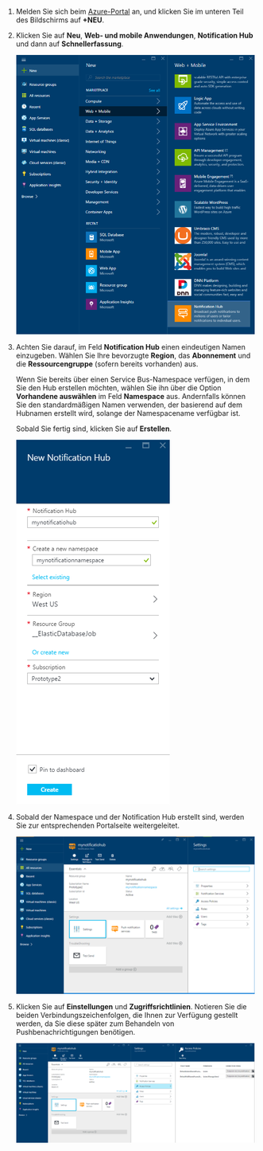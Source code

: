 

1. Melden Sie sich beim [Azure-Portal](https://portal.azure.com) an, und klicken Sie im unteren Teil des Bildschirms auf **+NEU**.

2. Klicken Sie auf **Neu**, **Web- und mobile Anwendungen**, **Notification Hub** und dann auf **Schnellerfassung**.

   	![Azure-Portal – Erstellen von Notification Hubs](./media/notification-hubs-portal-create-new-hub/notification-hubs-azure-portal-create.png)

3. Achten Sie darauf, im Feld **Notification Hub** einen eindeutigen Namen einzugeben. Wählen Sie Ihre bevorzugte **Region**, das **Abonnement** und die **Ressourcengruppe** (sofern bereits vorhanden) aus.
 
	Wenn Sie bereits über einen Service Bus-Namespace verfügen, in dem Sie den Hub erstellen möchten, wählen Sie ihn über die Option **Vorhandene auswählen** im Feld **Namespace** aus. Andernfalls können Sie den standardmäßigen Namen verwenden, der basierend auf dem Hubnamen erstellt wird, solange der Namespacename verfügbar ist.

	Sobald Sie fertig sind, klicken Sie auf **Erstellen**.

   	![Azure-Portal – Festlegen von Eigenschaften für den Notification Hub](./media/notification-hubs-portal-create-new-hub/notification-hubs-azure-portal-settings.png)

4. Sobald der Namespace und der Notification Hub erstellt sind, werden Sie zur entsprechenden Portalseite weitergeleitet.

   	![Azure-Portal – Portalseite für den Notification Hub](./media/notification-hubs-portal-create-new-hub/notification-hubs-azure-portal-page.png)
       
5. Klicken Sie auf **Einstellungen** und **Zugriffsrichtlinien**. Notieren Sie die beiden Verbindungszeichenfolgen, die Ihnen zur Verfügung gestellt werden, da Sie diese später zum Behandeln von Pushbenachrichtigungen benötigen.

   	![Azure-Portal – Verbindungszeichenfolgen für den Notification Hub](./media/notification-hubs-portal-create-new-hub/notification-hubs-connection-strings-portal.png)

<!---HONumber=AcomDC_0309_2016-->
